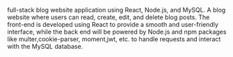 full-stack blog website application using React, Node.js, and MySQL.  A blog website where users can read, create, edit, and delete blog posts. The front-end is developed using React to provide a smooth and user-friendly interface, while the back end will be powered by Node.js and npm packages  like multer,cookie-parser, moment,jwt, etc. to handle requests and interact with the MySQL database.
